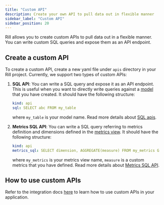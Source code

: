 ```yaml
---
title: "Custom API"
description: Create your own API to pull data out in flexible manner 
sidebar_label: "Custom API"
sidebar_position: 20
---
```


Rill allows you to create custom APIs to pull data out in a flexible manner. You can write custom SQL queries and expose them as an API endpoint.

## Create a custom API

To create a custom API, create a new yaml file under `apis` directory in your Rill project. Currently, 
we support two types of custom APIs:

1. **SQL API**: You can write a SQL query and expose it as an API endpoint. This is useful when you want to directly 
    write queries against a [model](../sql-models.md) that you have created. It should have the following structure:
    
    ```yaml
    kind: api
    sql: SELECT abc FROM my_table
    ```
    where `my_table` is your model name. Read more details about [SQL apis](./sql-api.md).

2. **Metrics SQL API**: You can write a SQL query referring to metrics definition and dimensions defined in the [metrics view](../metrics-dashboard.md). 
It should have the following structure:
    
    ```yaml
    kind: api
    metrics_sql: SELECT dimension, AGGREGATE(measure) FROM my_metrics GROUP BY dimension
    ```
    where `my_metrics` is your metrics view name, `measure` is a custom metrics that you have defined. 
    Read more details about [Metrics SQL API](./metrics-sql-api.md).

## How to use custom APIs
Refer to the integration docs [here](../../integration/custom-api.md) to learn how to use custom APIs in your application.